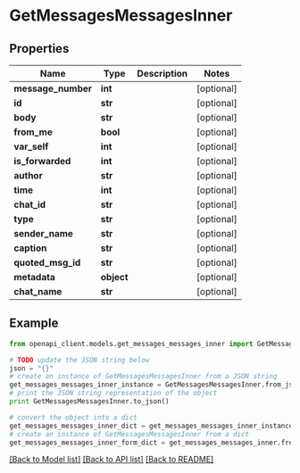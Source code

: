 # GetMessagesMessagesInner


## Properties
Name | Type | Description | Notes
------------ | ------------- | ------------- | -------------
**message_number** | **int** |  | [optional] 
**id** | **str** |  | [optional] 
**body** | **str** |  | [optional] 
**from_me** | **bool** |  | [optional] 
**var_self** | **int** |  | [optional] 
**is_forwarded** | **int** |  | [optional] 
**author** | **str** |  | [optional] 
**time** | **int** |  | [optional] 
**chat_id** | **str** |  | [optional] 
**type** | **str** |  | [optional] 
**sender_name** | **str** |  | [optional] 
**caption** | **str** |  | [optional] 
**quoted_msg_id** | **str** |  | [optional] 
**metadata** | **object** |  | [optional] 
**chat_name** | **str** |  | [optional] 

## Example

```python
from openapi_client.models.get_messages_messages_inner import GetMessagesMessagesInner

# TODO update the JSON string below
json = "{}"
# create an instance of GetMessagesMessagesInner from a JSON string
get_messages_messages_inner_instance = GetMessagesMessagesInner.from_json(json)
# print the JSON string representation of the object
print GetMessagesMessagesInner.to_json()

# convert the object into a dict
get_messages_messages_inner_dict = get_messages_messages_inner_instance.to_dict()
# create an instance of GetMessagesMessagesInner from a dict
get_messages_messages_inner_form_dict = get_messages_messages_inner.from_dict(get_messages_messages_inner_dict)
```
[[Back to Model list]](../README.md#documentation-for-models) [[Back to API list]](../README.md#documentation-for-api-endpoints) [[Back to README]](../README.md)


